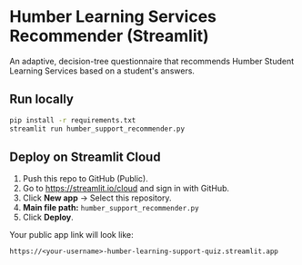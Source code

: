 # Humber Learning Services Recommender (Streamlit)

An adaptive, decision-tree questionnaire that recommends Humber Student Learning Services based on a student's answers.

## Run locally

```bash
pip install -r requirements.txt
streamlit run humber_support_recommender.py
```

## Deploy on Streamlit Cloud

1. Push this repo to GitHub (Public).
2. Go to https://streamlit.io/cloud and sign in with GitHub.
3. Click **New app** → Select this repository.
4. **Main file path:** `humber_support_recommender.py`
5. Click **Deploy**.

Your public app link will look like:
```
https://<your-username>-humber-learning-support-quiz.streamlit.app
```
